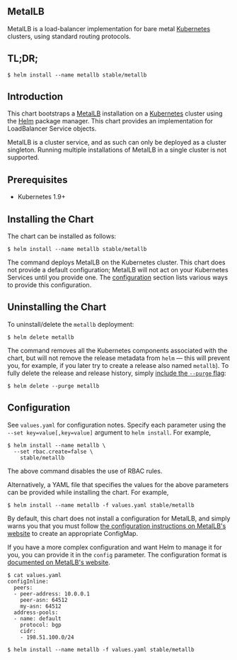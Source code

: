 MetalLB
-------

MetalLB is a load-balancer implementation for bare metal [Kubernetes][k8s-home]
clusters, using standard routing protocols.

TL;DR;
------

```console
$ helm install --name metallb stable/metallb
```

Introduction
------------

This chart bootstraps a [MetalLB][metallb-home] installation on
a [Kubernetes][k8s-home] cluster using the [Helm][helm-home] package manager.
This chart provides an implementation for LoadBalancer Service objects.

MetalLB is a cluster service, and as such can only be deployed as a
cluster singleton. Running multiple installations of MetalLB in a
single cluster is not supported.

Prerequisites
-------------

-  Kubernetes 1.9+

Installing the Chart
--------------------

The chart can be installed as follows:

```console
$ helm install --name metallb stable/metallb
```

The command deploys MetalLB on the Kubernetes cluster. This chart does
not provide a default configuration; MetalLB will not act on your
Kubernetes Services until you provide
one. The [configuration](#configuration) section lists various ways to
provide this configuration.

Uninstalling the Chart
----------------------

To uninstall/delete the `metallb` deployment:

```console
$ helm delete metallb
```

The command removes all the Kubernetes components associated with the
chart, but will not remove the release metadata from `helm` — this will prevent
you, for example, if you later try to create a release also named `metallb`). To
fully delete the release and release history, simply [include the `--purge`
flag][helm-usage]:

```console
$ helm delete --purge metallb
```

Configuration
-------------

See `values.yaml` for configuration notes. Specify each parameter
using the `--set key=value[,key=value]` argument to `helm
install`. For example,

```console
$ helm install --name metallb \
  --set rbac.create=false \
    stable/metallb
```

The above command disables the use of RBAC rules.

Alternatively, a YAML file that specifies the values for the above
parameters can be provided while installing the chart. For example,

```console
$ helm install --name metallb -f values.yaml stable/metallb
```

By default, this chart does not install a configuration for MetalLB, and simply
warns you that you must follow [the configuration instructions on MetalLB's
website][metallb-config] to create an appropriate ConfigMap.

If you have a more complex configuration and want Helm to manage it for you, you
can provide it in the `config` parameter. The configuration format is
[documented on MetalLB's website][metallb-config].

```console
$ cat values.yaml
configInline:
  peers:
  - peer-address: 10.0.0.1
    peer-asn: 64512
    my-asn: 64512
  address-pools:
  - name: default
    protocol: bgp
    cidr:
    - 198.51.100.0/24

$ helm install --name metallb -f values.yaml stable/metallb
```

[helm-home]: https://helm.sh
[helm-usage]: https://docs.helm.sh/using_helm/
[k8s-home]: https://kubernetes.io
[metallb-arpndp-concepts]: https://metallb.universe.tf/concepts/arp-ndp/
[metallb-config]: https://metallb.universe.tf/configuration/
[metallb-home]: https://metallb.universe.tf
